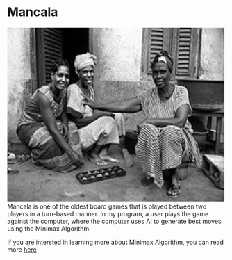 # Mancala
<img src="public/images/AwaleMancala.jpg" width="500" height="400" />
Mancala is one of the oldest board games that is played between two players in a turn-based manner. In my program, a user plays the game against the computer, where the computer uses AI to generate best moves using the Minimax Algorithm.

If you are intersted in learning more about Minimax Algorithm, you can read more [here](https://medium.com/@rediet.abere/minimax-algorithm-aa1457521fc7)

